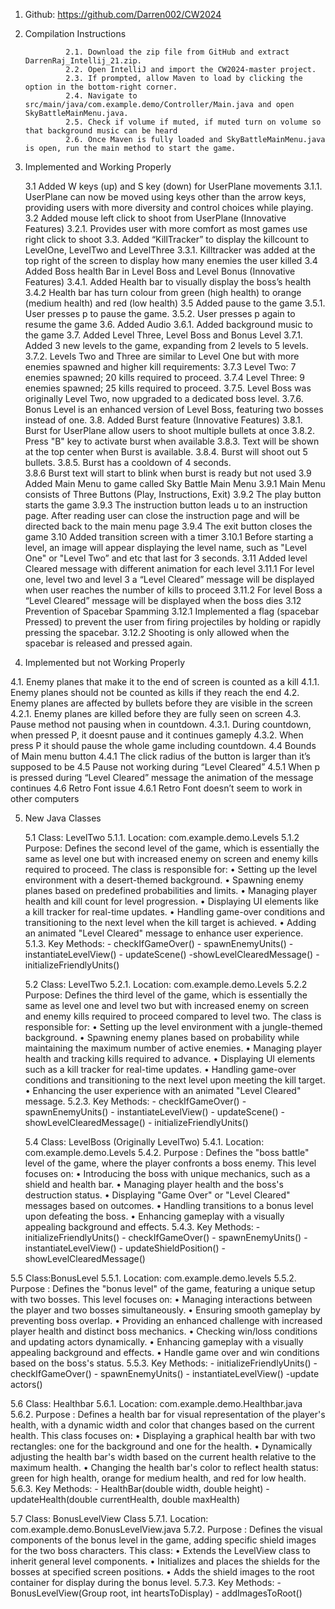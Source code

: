 1. Github: https://github.com/Darren002/CW2024

2. Compilation Instructions


				2.1. Download the zip file from GitHub and extract DarrenRaj_Intellij_21.zip.
				2.2. Open IntelliJ and import the CW2024-master project.
				2.3. If prompted, allow Maven to load by clicking the option in the bottom-right corner.
				2.4. Navigate to src/main/java/com.example.demo/Controller/Main.java and open SkyBattleMainMenu.java.
				2.5. Check if volume if muted, if muted turn on volume so that background music can be heard 
				2.6. Once Maven is fully loaded and SkyBattleMainMenu.java is open, run the main method to start the game.

3. Implemented and Working Properly
   
    3.1 Added W keys (up) and S key (down) for UserPlane movements
        3.1.1. UserPlane can now be moved using keys other than the arrow keys, providing users with more diversity and control choices while playing.
    3.2 Added mouse left click to shoot from UserPlane (Innovative Features)
        3.2.1. Provides user with more comfort as most games use right click to shoot
    3.3. Added “KillTracker” to display the killcount to LevelOne, LevelTwo and LevelThree
        3.3.1. Killtracker was added at the top right of the screen to display how many enemies the user killed
    3.4 Added Boss health Bar in Level Boss and Level Bonus (Innovative Features)
        3.4.1. Added Health bar to visually display the boss’s health
        3.4.2 Health bar has turn colour from green (high health) to orange (medium health) and red (low health)
    3.5 Added pause to the game
        3.5.1. User presses p to pause the game.
        3.5.2. User presses p again to resume the game
    3.6. Added Audio
         3.6.1. Added background music to the game
    3.7. Added Level Three, Level Boss and Bonus Level
         3.7.1. Added 3 new levels to the game, expanding from 2 levels to 5 levels.
         3.7.2. Levels Two and Three are similar to Level One but with more enemies spawned and higher kill requirements:
         3.7.3 Level Two: 7 enemies spawned; 20 kills required to proceed.
         3.7.4 Level Three: 9 enemies spawned; 25 kills required to proceed.
         3.7.5. Level Boss was originally Level Two, now upgraded to a dedicated boss level.
         3.7.6. Bonus Level is an enhanced version of Level Boss, featuring two bosses instead of one.
3.8. Added Burst feature (Innovative Features)
         3.8.1. Burst for UserPlane allow users to shoot multiple bullets at once 
         3.8.2. Press "B" key to activate burst when available
         3.8.3. Text will be shown at the top center when Burst is available.
         3.8.4. Burst will shoot out 5 bullets. 
         3.8.5. Burst has a cooldown of 4 seconds.   
         3.8.6 Burst text will start to blink when burst is ready but not used 
3.9 Added Main Menu to game called Sky Battle Main Menu
         3.9.1 Main Menu consists of Three Buttons (Play, Instructions, Exit)
         3.9.2 The play button starts the game
         3.9.3 The instruction button leads u to an instruction page. After reading user can close the instruction page and will be directed back to the main menu page
         3.9.4 The exit button closes the game
3.10 Added transition screen with a timer
         3.10.1 Before starting a level, an image will appear displaying the level name, such as "Level One" or "Level Two” and etc that last for 3 seconds.
3.11 Added level Cleared message with different animation for each level 
         3.11.1 For level one, level two and level 3 a “Level Cleared” message will be displayed when user reaches the number of kills to proceed
         3.11.2 For level Boss a “Level Cleared” message will be displayed when the boss dies
3.12 Prevention of Spacebar Spamming
         3.12.1 Implemented a flag (spacebar Pressed) to prevent the user from firing projectiles by holding or rapidly pressing the spacebar.
         3.12.2  Shooting is only allowed when the spacebar is released and pressed again.


4. Implemented but not Working Properly
   
4.1. Enemy planes that make it to the end of screen is counted as a kill
        4.1.1. Enemy planes should not be counted as kills if they reach the end
4.2. Enemy planes are affected by bullets before they are visible in the screen
        4.2.1. Enemy planes are killed before they are fully seen on screen
4.3. Pause method not pausing when in countdown.
        4.3.1. During countdown, when pressed P, it doesnt pause and it continues gameply
        4.3.2. When press P it should pause the whole game including countdown. 
4.4 Bounds of Main menu button 
        4.4.1 The click radius of the button is larger than it’s supposed to be
4.5 Pause not working during “Level Cleared”
        4.5.1 When p is pressed during “Level Cleared” message the animation of the message continues
4.6 Retro Font issue
        4.6.1 Retro Font doesn’t seem to work in other computers

5. New Java Classes
   
    5.1 Class: LevelTwo
        5.1.1. Location: com.example.demo.Levels
        5.1.2 Purpose:
               Defines the second level of the game, which is essentially the same as level one but with increased enemy on screen and enemy kills required to proceed. The class is responsible for:
                   • Setting up the level environment with a desert-themed background.
                   • Spawning enemy planes based on predefined probabilities and limits.
                   • Managing player health and kill count for level progression.
                   • Displaying UI elements like a kill tracker for real-time updates.
                   • Handling game-over conditions and transitioning to the next level when the kill target is achieved.
                   • Adding an animated "Level Cleared" message to enhance user experience.
       5.1.3. Key Methods: 
            - checkIfGameOver()
            - spawnEnemyUnits()
            - instantiateLevelView()
            - updateScene()
    	    -showLevelClearedMessage()
	        - initializeFriendlyUnits()

   5.2 Class: LevelTwo
     5.2.1. Location: com.example.demo.Levels
     5.2.2 Purpose:
            Defines the third level of the game, which is essentially the same as level one and level two but with increased enemy on screen and enemy kills required to proceed compared to level two. The class               is responsible for:
                • Setting up the level environment with a jungle-themed background.
                • Spawning enemy planes based on probability while maintaining the maximum number of active enemies.
                • Managing player health and tracking kills required to advance.
                • Displaying UI elements such as a kill tracker for real-time updates.
                • Handling game-over conditions and transitioning to the next level upon meeting the kill target.
                • Enhancing the user experience with an animated "Level Cleared" message.
     5.2.3. Key Methods: 
           - checkIfGameOver()
           - spawnEnemyUnits()
           - instantiateLevelView()
           - updateScene()
	       - showLevelClearedMessage()
	       - initializeFriendlyUnits()

   5.4 Class: LevelBoss (Originally LevelTwo)
       5.4.1. Location: com.example.demo.Levels
       5.4.2. Purpose  : 
                 Defines the "boss battle" level of the game, where the player confronts a boss enemy. This level focuses on:
                    •	Introducing the boss with unique mechanics, such as a shield and health bar.
                    •	Managing player health and the boss's destruction status.
                    •	Displaying "Game Over" or "Level Cleared" messages based on outcomes.
                    •	Handling transitions to a bonus level upon defeating the boss.
                    •	Enhancing gameplay with a visually appealing background and effects.
       5.4.3. Key Methods: 
                     - initializeFriendlyUnits()
                     - checkIfGameOver()
                     - spawnEnemyUnits()
                     - instantiateLevelView()
                     - updateShieldPosition()
	                 - showLevelClearedMessage()

5.5 Class:BonusLevel 
     5.5.1. Location: com.example.demo.levels
     5.5.2. Purpose  :
             Defines the "bonus level" of the game, featuring a unique setup with two bosses. This level focuses on:
                    •	Managing interactions between the player and two bosses simultaneously.
                    •	Ensuring smooth gameplay by preventing boss overlap.
                    •	Providing an enhanced challenge with increased player health and distinct boss mechanics.
                    •	Checking win/loss conditions and updating actors dynamically.
                    • Enhancing gameplay with a visually appealing background and effects.
                    • Handle game over and win conditions based on the boss's status.
    5.5.3. Key Methods: 
                     - initializeFriendlyUnits()
                     - checkIfGameOver()
                     - spawnEnemyUnits()
                     - instantiateLevelView()
	                 -update actors()

5.6 Class: Healthbar 
     5.6.1. Location: com.example.demo.Healthbar.java
     5.6.2. Purpose  :
            Defines a health bar for visual representation of the player's health, with a dynamic width and color that changes based on the current health. This class focuses on:
                •	Displaying a graphical health bar with two rectangles: one for the background and one for the health.
                •	Dynamically adjusting the health bar's width based on the current health relative to the maximum health.
                •	Changing the health bar's color to reflect health status: green for high health, orange for medium health, and red for low health.
     5.6.3. Key Methods: 
        - HealthBar(double width, double height)
        - updateHealth(double currentHealth, double maxHealth)

5.7 Class: BonusLevelView Class
     5.7.1. Location: com.example.demo.BonusLevelView.java
     5.7.2. Purpose  :
            Defines the visual components of the bonus level in the game, adding specific shield images for the two boss characters. This class:
                •	Extends the LevelView class to inherit general level components.
                •	Initializes and places the shields for the bosses at specified screen positions.
                •	Adds the shield images to the root container for display during the bonus level.
     5.7.3. Key Methods: 
            - BonusLevelView(Group root, int heartsToDisplay)
            - addImagesToRoot()

			
	    











